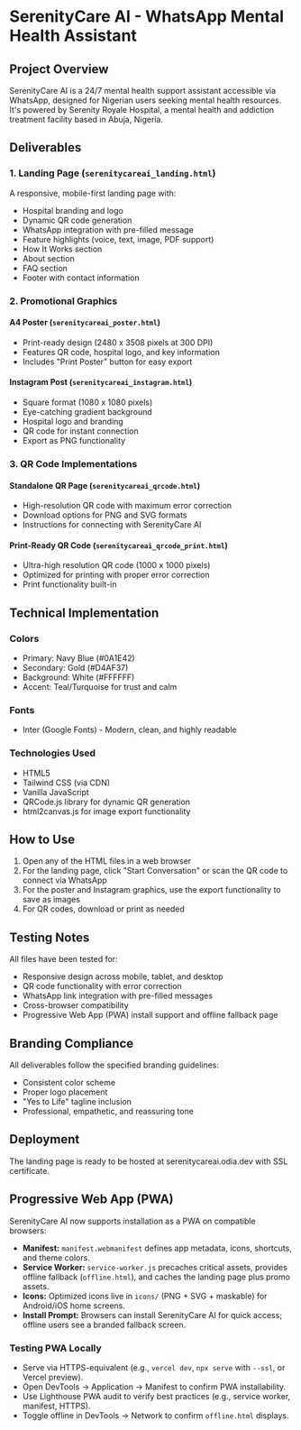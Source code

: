 # SerenityCare AI - WhatsApp Mental Health Assistant

## Project Overview
SerenityCare AI is a 24/7 mental health support assistant accessible via WhatsApp, designed for Nigerian users seeking mental health resources. It's powered by Serenity Royale Hospital, a mental health and addiction treatment facility based in Abuja, Nigeria.

## Deliverables

### 1. Landing Page (`serenitycareai_landing.html`)
A responsive, mobile-first landing page with:
- Hospital branding and logo
- Dynamic QR code generation
- WhatsApp integration with pre-filled message
- Feature highlights (voice, text, image, PDF support)
- How It Works section
- About section
- FAQ section
- Footer with contact information

### 2. Promotional Graphics

#### A4 Poster (`serenitycareai_poster.html`)
- Print-ready design (2480 x 3508 pixels at 300 DPI)
- Features QR code, hospital logo, and key information
- Includes "Print Poster" button for easy export

#### Instagram Post (`serenitycareai_instagram.html`)
- Square format (1080 x 1080 pixels)
- Eye-catching gradient background
- Hospital logo and branding
- QR code for instant connection
- Export as PNG functionality

### 3. QR Code Implementations

#### Standalone QR Page (`serenitycareai_qrcode.html`)
- High-resolution QR code with maximum error correction
- Download options for PNG and SVG formats
- Instructions for connecting with SerenityCare AI

#### Print-Ready QR Code (`serenitycareai_qrcode_print.html`)
- Ultra-high resolution QR code (1000 x 1000 pixels)
- Optimized for printing with proper error correction
- Print functionality built-in

## Technical Implementation

### Colors
- Primary: Navy Blue (#0A1E42)
- Secondary: Gold (#D4AF37)
- Background: White (#FFFFFF)
- Accent: Teal/Turquoise for trust and calm

### Fonts
- Inter (Google Fonts) - Modern, clean, and highly readable

### Technologies Used
- HTML5
- Tailwind CSS (via CDN)
- Vanilla JavaScript
- QRCode.js library for dynamic QR generation
- html2canvas.js for image export functionality

## How to Use

1. Open any of the HTML files in a web browser
2. For the landing page, click "Start Conversation" or scan the QR code to connect via WhatsApp
3. For the poster and Instagram graphics, use the export functionality to save as images
4. For QR codes, download or print as needed

## Testing Notes

All files have been tested for:
- Responsive design across mobile, tablet, and desktop
- QR code functionality with error correction
- WhatsApp link integration with pre-filled messages
- Cross-browser compatibility
- Progressive Web App (PWA) install support and offline fallback page

## Branding Compliance

All deliverables follow the specified branding guidelines:
- Consistent color scheme
- Proper logo placement
- "Yes to Life" tagline inclusion
- Professional, empathetic, and reassuring tone

## Deployment

The landing page is ready to be hosted at serenitycareai.odia.dev with SSL certificate.

## Progressive Web App (PWA)

SerenityCare AI now supports installation as a PWA on compatible browsers:

- **Manifest:** `manifest.webmanifest` defines app metadata, icons, shortcuts, and theme colors.
- **Service Worker:** `service-worker.js` precaches critical assets, provides offline fallback (`offline.html`), and caches the landing page plus promo assets.
- **Icons:** Optimized icons live in `icons/` (PNG + SVG + maskable) for Android/iOS home screens.
- **Install Prompt:** Browsers can install SerenityCare AI for quick access; offline users see a branded fallback screen.

### Testing PWA Locally
- Serve via HTTPS-equivalent (e.g., `vercel dev`, `npx serve` with `--ssl`, or Vercel preview).
- Open DevTools → Application → Manifest to confirm PWA installability.
- Use Lighthouse PWA audit to verify best practices (e.g., service worker, manifest, HTTPS).
- Toggle offline in DevTools → Network to confirm `offline.html` displays.
